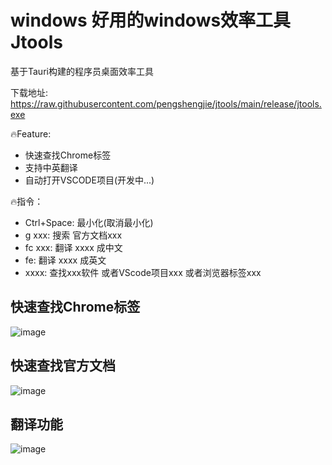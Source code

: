 # windows 好用的windows效率工具 Jtools

基于Tauri构建的程序员桌面效率工具

下载地址: https://raw.githubusercontent.com/pengshengjie/jtools/main/release/jtools.exe

🔥Feature:
  + 快速查找Chrome标签
  + 支持中英翻译
  + 自动打开VSCODE项目(开发中...)

🔥指令：
  + Ctrl+Space: 最小化(取消最小化)
  + g xxx: 搜索 官方文档xxx
  + fc xxx: 翻译 xxxx 成中文
  + fe: 翻译 xxxx 成英文
  + xxxx: 查找xxx软件 或者VScode项目xxx 或者浏览器标签xxx

## 快速查找Chrome标签

![image](https://github.com/pengshengjie/jtools/assets/117100743/856e5bab-5eb2-4ed3-908f-1d45583126bf)

## 快速查找官方文档

![image](https://github.com/pengshengjie/jtools/assets/117100743/780e7984-0996-47a7-949d-27c1dbbb66a5)


## 翻译功能

![image](https://github.com/pengshengjie/jtools/assets/117100743/d8c0f6c5-9697-4056-a17c-7d67778bc550)
